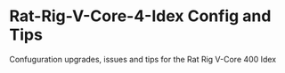# Rat-Rig-V-Core-4-Idex Config and Tips
Confuguration upgrades, issues and tips for the Rat Rig V-Core 400 Idex

